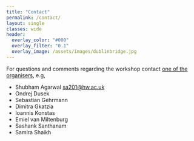 ```yaml
---
title: "Contact"
permalink: /contact/
layout: single
classes: wide
header:
  overlay_color: "#000"
  overlay_filter: "0.1"
  overlay_image: /assets/images/dublinbridge.jpg
---
```


For questions and comments regarding the workshop contact [one of the organisers]({{site.baseurl}}/organisation/#organisers), e.g,

* Shubham Agarwal [<sa201@hw.ac.uk>](mailto:sa201@hw.ac.uk)
* Ondrej Dusek []()
* Sebastian Gehrmann []()
* Dimitra Gkatzia []()
* Ioannis Konstas []()
* Emiel van Miltenburg []()
* Sashank Santhanam []()
* Samira Shaikh []()
